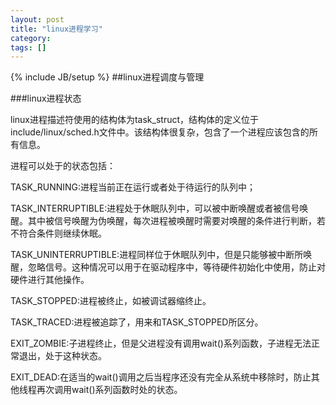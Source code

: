 ```yaml
---
layout: post
title: "linux进程学习"
category: 
tags: []
---
```

{% include JB/setup %}
##linux进程调度与管理

###linux进程状态

linux进程描述符使用的结构体为task_struct，结构体的定义位于include/linux/sched.h文件中。该结构体很复杂，包含了一个进程应该包含的所有信息。

进程可以处于的状态包括：

TASK_RUNNING:进程当前正在运行或者处于待运行的队列中；

TASK_INTERRUPTIBLE:进程处于休眠队列中，可以被中断唤醒或者被信号唤醒。其中被信号唤醒为伪唤醒，每次进程被唤醒时需要对唤醒的条件进行判断，若不符合条件则继续休眠。

TASK_UNINTERRUPTIBLE:进程同样位于休眠队列中，但是只能够被中断所唤醒，忽略信号。这种情况可以用于在驱动程序中，等待硬件初始化中使用，防止对硬件进行其他操作。

TASK_STOPPED:进程被终止，如被调试器缩终止。

TASK_TRACED:进程被追踪了，用来和TASK_STOPPED所区分。

EXIT_ZOMBIE:子进程终止，但是父进程没有调用wait()系列函数，子进程无法正常退出，处于这种状态。

EXIT_DEAD:在适当的wait()调用之后当程序还没有完全从系统中移除时，防止其他线程再次调用wait()系列函数时处的状态。


